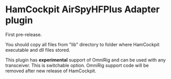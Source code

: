 # HamCockpit AirSpyHFPlus Adapter plugin

First pre-release.

You should copy all files from "lib" directory to folder where HamCockpit executable and dll files stored.

This plugin has **experimental** support of OmniRig and can be used with any transceiver. This is switchable option.
OmniRig support code will be removed after new release of  HamCockpit.

